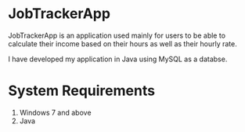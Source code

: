 # JobTrackerApp
JobTrackerApp is an application used mainly for users to be able to calculate their income based on their hours as well as their hourly rate.

I have developed my application in Java using MySQL as a databse.


# System Requirements
1. Windows 7 and above
2. Java
